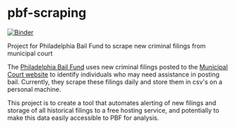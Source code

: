 # pbf-scraping

[![Binder](https://mybinder.org/badge_logo.svg)](https://mybinder.org/v2/gh/CodeForPhilly/pbf-scraping/master)

Project for Philadelphia Bail Fund to scrape new criminal filings from municipal court


The [Philadelphia Bail Fund](https://www.phillybailfund.org/) uses new criminal filings posted to the [Municipal Court website](https://www.courts.phila.gov/NewCriminalFilings/date/default.aspx?search=2020-06-12) to identify individuals who may need assistance in posting bail. Currently, they scrape these filings daily and store them in csv's on a personal machine. 

This project is to create a tool that automates alerting of new filings and storage of all historical filings to a free hosting service, and potentially to make this data easily accessible to PBF for analysis.  
